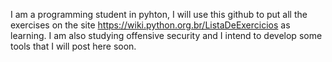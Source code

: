 I am a programming student in pyhton, I will use this github to put all the exercises on the site https://wiki.python.org.br/ListaDeExercicios as learning.
I am also studying offensive security and I intend to develop some tools that I will post here soon.
